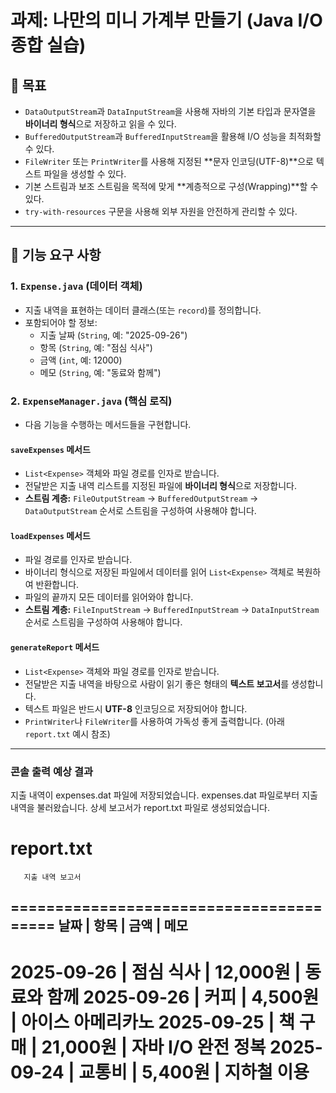 # 과제: 나만의 미니 가계부 만들기 (Java I/O 종합 실습)

## 🎯 목표
- `DataOutputStream`과 `DataInputStream`을 사용해 자바의 기본 타입과 문자열을 **바이너리 형식**으로 저장하고 읽을 수 있다.
- `BufferedOutputStream`과 `BufferedInputStream`을 활용해 I/O 성능을 최적화할 수 있다.
- `FileWriter` 또는 `PrintWriter`를 사용해 지정된 **문자 인코딩(UTF-8)**으로 텍스트 파일을 생성할 수 있다.
- 기본 스트림과 보조 스트림을 목적에 맞게 **계층적으로 구성(Wrapping)**할 수 있다.
- `try-with-resources` 구문을 사용해 외부 자원을 안전하게 관리할 수 있다.

---

## 📝 기능 요구 사항

### 1. `Expense.java` (데이터 객체)
- 지출 내역을 표현하는 데이터 클래스(또는 `record`)를 정의합니다.
- 포함되어야 할 정보:
    - 지출 날짜 (`String`, 예: "2025-09-26")
    - 항목 (`String`, 예: "점심 식사")
    - 금액 (`int`, 예: 12000)
    - 메모 (`String`, 예: "동료와 함께")

### 2. `ExpenseManager.java` (핵심 로직)
- 다음 기능을 수행하는 메서드들을 구현합니다.

#### **`saveExpenses` 메서드**
- `List<Expense>` 객체와 파일 경로를 인자로 받습니다.
- 전달받은 지출 내역 리스트를 지정된 파일에 **바이너리 형식**으로 저장합니다.
- **스트림 계층:** `FileOutputStream` → `BufferedOutputStream` → `DataOutputStream` 순서로 스트림을 구성하여 사용해야 합니다.

#### **`loadExpenses` 메서드**
- 파일 경로를 인자로 받습니다.
- 바이너리 형식으로 저장된 파일에서 데이터를 읽어 `List<Expense>` 객체로 복원하여 반환합니다.
- 파일의 끝까지 모든 데이터를 읽어와야 합니다.
- **스트림 계층:** `FileInputStream` → `BufferedInputStream` → `DataInputStream` 순서로 스트림을 구성하여 사용해야 합니다.

#### **`generateReport` 메서드**
- `List<Expense>` 객체와 파일 경로를 인자로 받습니다.
- 전달받은 지출 내역을 바탕으로 사람이 읽기 좋은 형태의 **텍스트 보고서**를 생성합니다.
- 텍스트 파일은 반드시 **UTF-8** 인코딩으로 저장되어야 합니다.
- `PrintWriter`나 `FileWriter`를 사용하여 가독성 좋게 출력합니다. (아래 `report.txt` 예시 참조)

---

### 콘솔 출력 예상 결과
지출 내역이 expenses.dat 파일에 저장되었습니다.
expenses.dat 파일로부터 지출 내역을 불러왔습니다.
상세 보고서가 report.txt 파일로 생성되었습니다.

report.txt
========================================
       지출 내역 보고서
========================================
날짜        | 항목          | 금액      | 메모
----------------------------------------
2025-09-26  | 점심 식사     |   12,000원 | 동료와 함께
2025-09-26  | 커피          |    4,500원 | 아이스 아메리카노
2025-09-25  | 책 구매       |   21,000원 | 자바 I/O 완전 정복
2025-09-24  | 교통비        |    5,400원 | 지하철 이용
========================================